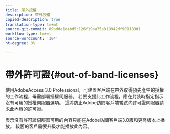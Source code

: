 ```yaml
---
title: 帶外授權
description: 帶外授權
copied-description: true
translation-type: tm+mt
source-git-commit: 89bdda1d4bd5c126f19ba75a819942df901183d1
workflow-type: tm+mt
source-wordcount: '104'
ht-degree: 0%

---
```



# 帶外許可證{#out-of-band-licenses}

使用AdobeAccess 3.0 Professional，可建置客戶端在帶外取得預先產生的授權的工作流程，毋需部署授權伺服器。 若要支援此工作流程，應在封裝時指定指示沒有可用的授權伺服器選項。 這將防止Adobe訪問客戶端嘗試向許可證伺服器請求此內容的許可證。

表示沒有許可證伺服器可用的內容只能在Adobe訪問客戶端3.0版和更高版本上播放。 較舊的客戶需要升級才能播放此內容。
